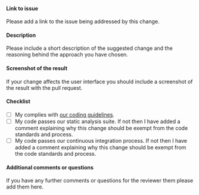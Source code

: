#### Link to issue

Please add a link to the issue being addressed by this change.

#### Description

Please include a short description of the suggested change and the reasoning behind the approach you have chosen.

#### Screenshot of the result

If your change affects the user interface you should include a screenshot of the result with the pull request.

#### Checklist

- [ ] My complies with [our coding guidelines](../docs/code_guidelines.md).
- [ ] My code passes our static analysis suite. If not then I have added a comment explaining why this change should be exempt from the code standards and process.
- [ ] My code passes our continuous integration process. If not then I have added a comment explaining why this change should be exempt from the code standards and process.

#### Additional comments or questions

If you have any further comments or questions for the reviewer them please add them here.
